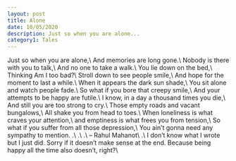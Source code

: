 ```yaml
---
layout: post
title: Alone
date: 10/05/2020
description: Just so when you are alone...
category1: Tales
---
```


Just so when you are alone,\\
And memories are long gone.\\
Nobody is there with you to talk,\\
And no one to take a walk.\\
You lie down on the bed,\\
Thinking Am I too bad?\\
Stroll down to see people smile,\\
And hope for the moment to last a while.\\
When it appears the dark sun shade,\\
You sit alone and watch people fade.\\
So what if you bore that creepy smile,\\
And your attempts to be happy are futile.\\
I know, in a day a thousand times you die,\\
And still you are too strong to cry.\\
Those empty roads and vacant bungalows,\\
All shake you from head to toes.\\
When loneliness is what craves your attention,\\
and emptiness is what frees you from tension,\\
So what if you suffer from all those depression,\\
You ain’t gonna need any sympathy to mention. .\\
.\\
.\\
– Rahul Mahanot\\
.\\
I don’t know what I wrote but I just did. Sorry if it doesn’t make sense at the end. Because being happy all the time also doesn’t, right?\\
